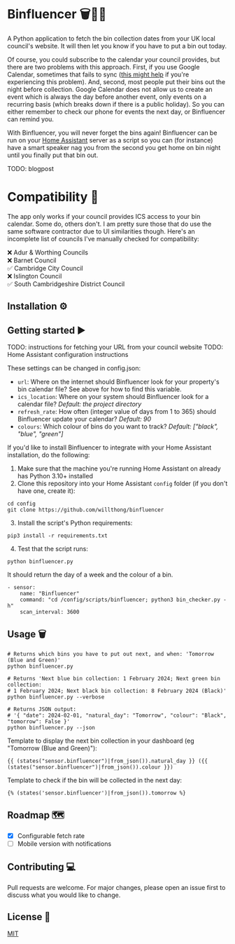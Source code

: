 # Binfluencer 🗑🚮📆

A Python application to fetch the bin collection dates from your UK local council's
website. It will then let you know if you have to put a bin out today.

Of course, you could subscribe to the calendar your council provides, but there are two
problems with this approach. First, if you use Google Calendar, sometimes that fails to
sync ([this might
help](https://www.ryadel.com/en/google-calendar-force-update-refresh-subscribed-calendar-ics/)
if you're experiencing this problem). And, second, most people put their bins out the
night before collection. Google Calendar does not allow us to create an event which is
always the day before another event, only events on a recurring basis (which breaks down
if there is a public holiday). So you can either remember to check our phone for events
the next day, or Binfluencer can remind you.

With Binfluencer, you will never forget the bins again! Binfluencer can be run on
your [Home Assistant](https://home-assistant.io) server as a script so you can (for
instance) have a smart speaker nag you from the second you get home on bin night until
you finally put that bin out.

TODO: blogpost

# Compatibility 🧩

The app only works if your council provides ICS access to your bin calendar. Some do,
others don't. I am pretty sure those that do use the same software contractor due to UI
similarities though. Here's an incomplete list of councils I've manually checked for
compatibility:

❌ Adur & Worthing Councils  
❌ Barnet Council  
✅ Cambridge City Council  
❌ Islington Council  
✅ South Cambridgeshire District Council  

## Installation ⚙️

## Getting started ▶️

TODO: instructions for fetching your URL from your council website
TODO: Home Assistant configuration instructions

These settings can be changed in config.json:

* `url`: Where on the internet should Binfluencer look for your property's bin calendar
  file? See above for how to find this variable.
* `ics_location`: Where on your system should Binfluencer look for a calendar file?
  *Default: the project directory*
* `refresh_rate`: How often (integer value of days from 1 to 365) should Binfluencer
  update your calendar? *Default: 90*
* `colours`: Which colour of bins do you want to track? *Default: ["black", "blue", "green"]*

If you'd like to install Binfluencer to integrate with your Home Assistant installation,
do the following:

1. Make sure that the machine you're running Home Assistant on already has Python 3.10+
   installed
2. Clone this repository into your Home Assistant `config` folder (if you don't have
   one, create it):

```
cd config
git clone https://github.com/willthong/binfluencer
```

3. Install the script's Python requirements:

```
pip3 install -r requirements.txt
```

4. Test that the script runs:

```
python binfluencer.py
```

It should return the day of a week and the colour of a bin.

```
- sensor:
    name: "Binfluencer"
    command: "cd /config/scripts/binfluencer; python3 bin_checker.py -h"
    scan_interval: 3600
```

## Usage 🗑️

```
# Returns which bins you have to put out next, and when: 'Tomorrow (Blue and Green)'
python binfluencer.py 

# Returns 'Next blue bin collection: 1 February 2024; Next green bin collection: 
# 1 February 2024; Next black bin collection: 8 February 2024 (Black)'
python binfluencer.py --verbose

# Returns JSON output:
# '{ "date": 2024-02-01, "natural_day": "Tomorrow", "colour": "Black", "tomorrow": False }'
python binfluencer.py --json

```

Template to display the next bin collection in your dashboard (eg "Tomorrow (Blue and Green)"):

```
{{ (states("sensor.binfluencer")|from_json()).natural_day }} ({{ (states("sensor.binfluencer")|from_json()).colour }})

```

Template to check if the bin will be collected in the next day:

```
{% (states('sensor.binfluencer')|from_json()).tomorrow %} 

```

## Roadmap 🗺️

* [X] Configurable fetch rate
* [ ] Mobile version with notifications

## Contributing 💻

Pull requests are welcome. For major changes, please open an issue first
to discuss what you would like to change.

## License 📜

[MIT](https://choosealicense.com/licenses/mit/)
